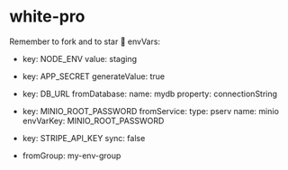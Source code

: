 # white-pro
Remember to fork and to star 🌟 
envVars:
  - key: NODE_ENV
    value: staging

  - key: APP_SECRET
    generateValue: true

  - key: DB_URL
    fromDatabase:
      name: mydb
      property: connectionString

  - key: MINIO_ROOT_PASSWORD
    fromService:
      type: pserv
      name: minio
      envVarKey: MINIO_ROOT_PASSWORD

  - key: STRIPE_API_KEY
    sync: false

  - fromGroup: my-env-group
